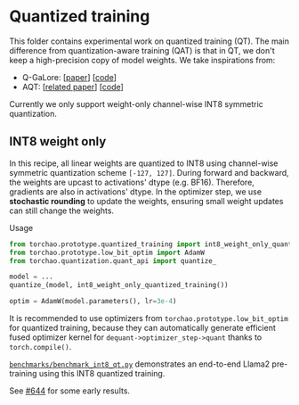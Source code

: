 # Quantized training

This folder contains experimental work on quantized training (QT). The main difference from quantization-aware training (QAT) is that in QT, we don't keep a high-precision copy of model weights. We take inspirations from:
- Q-GaLore: [[paper](https://arxiv.org/abs/2407.08296)] [[code](https://github.com/VITA-Group/Q-GaLore)]
- AQT: [[related paper](https://arxiv.org/abs/2105.03536)] [[code](https://github.com/google/aqt)]

Currently we only support weight-only channel-wise INT8 symmetric quantization.

## INT8 weight only

In this recipe, all linear weights are quantized to INT8 using channel-wise symmetric quantization scheme `[-127, 127]`. During forward and backward, the weights are upcast to activations' dtype (e.g. BF16). Therefore, gradients are also in activations' dtype. In the optimizer step, we use **stochastic rounding** to update the weights, ensuring small weight updates can still change the weights.

Usage

```python
from torchao.prototype.quantized_training import int8_weight_only_quantized_training
from torchao.prototype.low_bit_optim import AdamW
from torchao.quantization.quant_api import quantize_

model = ...
quantize_(model, int8_weight_only_quantized_training())

optim = AdamW(model.parameters(), lr=3e-4)
```

It is recommended to use optimizers from `torchao.prototype.low_bit_optim` for quantized training, because they can automatically generate efficient fused optimizer kernel for `dequant->optimizer_step->quant` thanks to `torch.compile()`.

[`benchmarks/benchmark_int8_qt.py`](../../../benchmarks/benchmark_int8_qt.py) demonstrates an end-to-end Llama2 pre-training using this INT8 quantized training.

See [#644](https://github.com/pytorch/ao/pull/644) for some early results.
